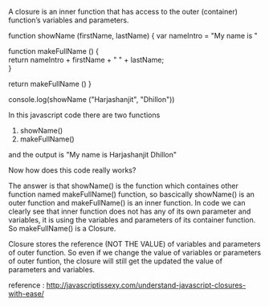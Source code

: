 A closure is an inner function that has access to the outer (container) function’s variables
and parameters.

function showName (firstName, lastName) {
var nameIntro = "My name is "
   
function makeFullName () {      
return nameIntro + firstName + " " + lastName;  
}

return makeFullName ()
}

console.log(showName ("Harjashanjit", "Dhillon")) 



In this javascript code there are two functions
1. showName()
2. makeFullName()

and the output is "My name is Harjashanjit Dhillon"

Now how does this code really works?

The answer is that showName() is the function which containes other function
named makeFullName() function, so bascically showName() is an outer function
and makeFullName() is an inner function. In code we can clearly see that inner
function does not has any of its own parameter and variables, it is using the 
variables and parameters of its container function. So makeFullName() is a Closure.

Closure stores the reference (NOT THE VALUE) of variables and parameters of outer function. So 
even if we change the value of variables or parameters of outer funtion, the closure will
still get the updated the value of parameters and variables.


reference : http://javascriptissexy.com/understand-javascript-closures-with-ease/